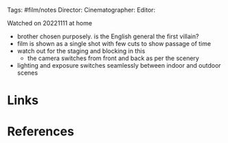 Tags: #film/notes 
Director:
Cinematographer: 
Editor:


Watched on 20221111 at home

- brother chosen purposely. is the English general the first villain?
- film is shown as a single shot with few cuts to show passage of time
- watch out for the staging and blocking in this
	- the camera switches from front and back as per the scenery
- lighting and exposure switches seamlessly between indoor and outdoor scenes

# Links

# References